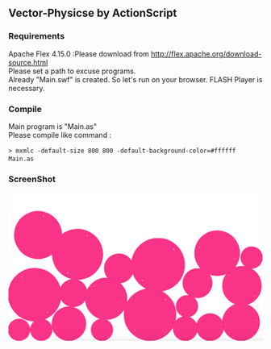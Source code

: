 ## Vector-Physicse by ActionScript
### Requirements
Apache Flex 4.15.0  :Please download from http://flex.apache.org/download-source.html  
Please set a path to excuse programs.  
Already "Main.swf" is created. So let's run on your browser. FLASH Player is necessary.

### Compile
Main program is "Main.as"  
Please compile like command :  

```
> mxmlc -default-size 800 800 -default-background-color=#ffffff Main.as
```

### ScreenShot 
![ScreenShot](https://github.com/jirotubuyaki/Vector-Physics/blob/master/screenshot.png)  


